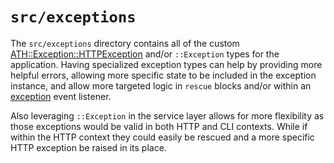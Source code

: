 # `src/exceptions`

The `src/exceptions` directory contains all of the custom [ATH::Exception::HTTPException](https://athenaframework.org/Framework/Exception/HTTPException/) and/or `::Exception` types for the application. Having specialized exception types can help by providing more helpful errors, allowing more specific state to be included in the exception instance, and allow more targeted logic in `rescue` blocks and/or within an [exception](https://athenaframework.org/getting_started/middleware/#8-exception-handling) event listener.

Also leveraging `::Exception` in the service layer allows for more flexibility as those exceptions would be valid in both HTTP and CLI contexts.
While if within the HTTP context they could easily be rescued and a more specific HTTP exception be raised in its place.
